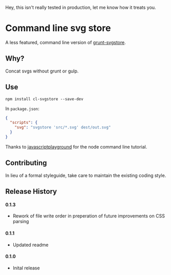 Hey, this isn't really tested in production, let me know how it treats you.

# Command line svg store

A less featured, command line version of [grunt-svgstore](https://github.com/FWeinb/grunt-svgstore).

## Why?

Concat svgs without grunt or gulp.

## Use

```shell
npm install cl-svgstore --save-dev
```

In `package.json`:

```json
{
  "scripts": {
    "svg": "svgstore 'src/*.svg' dest/out.svg"
  }
}
```

Thanks to [javascriptplayground](http://javascriptplayground.com/blog/2015/03/node-command-line-tool/) for the node command line tutorial.

## Contributing
In lieu of a formal styleguide, take care to maintain the existing coding style.

## Release History

#### 0.1.3
  * Rework of file write order in preperation of future improvements on CSS parsing

#### 0.1.1
  * Updated readme

#### 0.1.0
  * Inital release